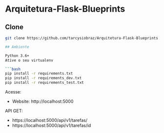 # Arquitetura-Flask-Blueprints

## Clone

```bash
git clone https://github.com/tarcysiobraz/Arquitetura-Flask-Blueprints.git

## Ambiente

Python 3.6+
Ative o seu virtualenv

```bash
pip install -r requirements.txt
pip install -r requirements_dev.txt
pip install -r requirements_test.txt
```
Acesse:

- Website: http://localhost:5000

 API GET:
  - https://localhost:5000/api/v1/tarefas/
  - https://localhost:5000/api/v1/tarefas/id
  
  
